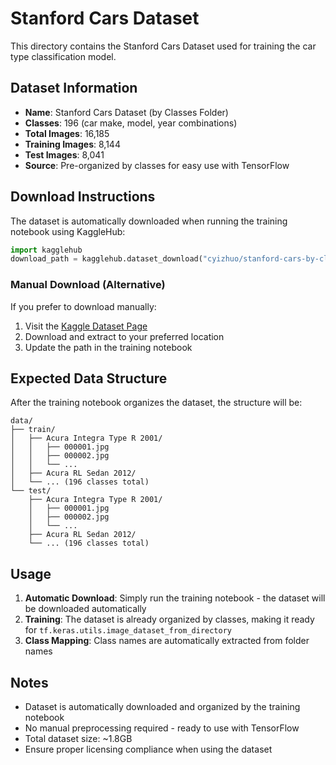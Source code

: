 # Stanford Cars Dataset

This directory contains the Stanford Cars Dataset used for training the car type classification model.

## Dataset Information

- **Name**: Stanford Cars Dataset (by Classes Folder)
- **Classes**: 196 (car make, model, year combinations)
- **Total Images**: 16,185
- **Training Images**: 8,144
- **Test Images**: 8,041
- **Source**: Pre-organized by classes for easy use with TensorFlow

## Download Instructions

The dataset is automatically downloaded when running the training notebook using KaggleHub:

```python
import kagglehub
download_path = kagglehub.dataset_download("cyizhuo/stanford-cars-by-classes-folder")
```

### Manual Download (Alternative)

If you prefer to download manually:

1. Visit the [Kaggle Dataset Page](https://www.kaggle.com/datasets/cyizhuo/stanford-cars-by-classes-folder)
2. Download and extract to your preferred location
3. Update the path in the training notebook

## Expected Data Structure

After the training notebook organizes the dataset, the structure will be:

```
data/
├── train/
│   ├── Acura Integra Type R 2001/
│   │   ├── 000001.jpg
│   │   ├── 000002.jpg
│   │   └── ...
│   ├── Acura RL Sedan 2012/
│   └── ... (196 classes total)
└── test/
    ├── Acura Integra Type R 2001/
    │   ├── 000001.jpg
    │   ├── 000002.jpg
    │   └── ...
    ├── Acura RL Sedan 2012/
    └── ... (196 classes total)
```

## Usage

1. **Automatic Download**: Simply run the training notebook - the dataset will be downloaded automatically
2. **Training**: The dataset is already organized by classes, making it ready for `tf.keras.utils.image_dataset_from_directory`
3. **Class Mapping**: Class names are automatically extracted from folder names

## Notes

- Dataset is automatically downloaded and organized by the training notebook
- No manual preprocessing required - ready to use with TensorFlow
- Total dataset size: ~1.8GB
- Ensure proper licensing compliance when using the dataset
